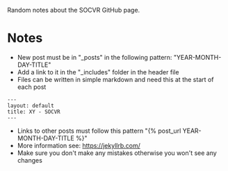 Random notes about the SOCVR GitHub page.

 
# Notes

 - New post must be in "_posts" in the following pattern: "YEAR-MONTH-DAY-TITLE"
 - Add a link to it in the "_includes" folder in the header file
 - Files can be written in simple markdown and need this at the start of each post
 
  ```
---
layout: default
title: XY - SOCVR
---
  ```
  
 - Links to other posts must follow this pattern "{% post_url YEAR-MONTH-DAY-TITLE %}"
 - More information see: https://jekyllrb.com/
 - Make sure you don't make any mistakes otherwise you won't see any changes
